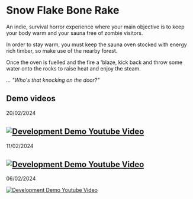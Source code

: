 # Snow Flake Bone Rake

An indie, survival horror experience where your main objective is to keep your body warm and your sauna free of zombie visitors.

In order to stay warm, you must keep the sauna oven stocked with energy rich timber, so make use of the nearby forest. 

Once the oven is fuelled and the fire a 'blaze, kick back and throw some water onto the rocks to raise heat and enjoy the steam.

*... "Who's that knocking on the door?"*


## Demo videos

20/02/2024

[![Development Demo Youtube Video](https://img.youtube.com/vi/DvtPMHygVlU/0.jpg)](https://www.youtube.com/watch?v=DvtPMHygVlU)
---
11/02/2024

[![Development Demo Youtube Video](https://img.youtube.com/vi/XNNNmELiVgI/0.jpg)](https://www.youtube.com/watch?v=XNNNmELiVgI)
---
06/02/2024

[![Development Demo Youtube Video](https://img.youtube.com/vi/-BEydouGe6s/0.jpg)](https://www.youtube.com/watch?v=-BEydouGe6s)
